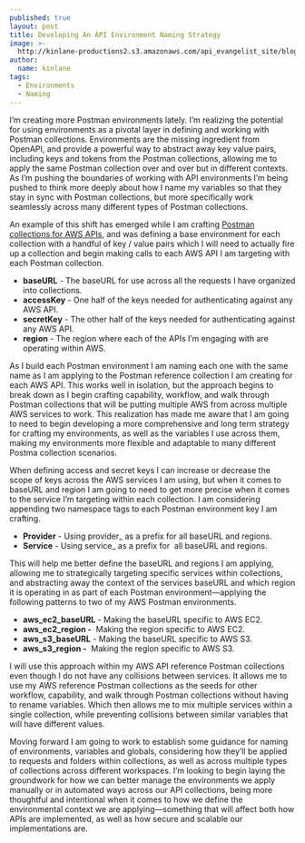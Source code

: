```yaml
---
published: true
layout: post
title: Developing An API Environment Naming Strategy
image: >-
  http://kinlane-productions2.s3.amazonaws.com/api_evangelist_site/blog/telephone_wires_drawing.jpg
author:
  name: kinlane
tags:
  - Environments
  - Naming
---
```

I’m creating more Postman environments lately. I’m realizing the potential for using environments as a pivotal layer in defining and working with Postman collections. Environments are the missing ingredient from OpenAPI, and provide a powerful way to abstract away key value pairs, including keys and tokens from the Postman collections, allowing me to apply the same Postman collection over and over but in different contexts. As I’m pushing the boundaries of working with API environments I’m being pushed to think more deeply about how I name my variables so that they stay in sync with Postman collections, but more specifically work seamlessly across many different types of Postman collections.

An example of this shift has emerged while I am crafting [Postman collections for AWS APIs](https://github.com/api-evangelist/aws), and was defining a base environment for each collection with a handful of key / value pairs which I will need to actually fire up a collection and begin making calls to each AWS API I am targeting with each Postman collection.

*   **baseURL** - The baseURL for use across all the requests I have organized into collections.
*   **accessKey** - One half of the keys needed for authenticating against any AWS API.
*   **secretKey** - The other half of the keys needed for authenticating against any AWS API.
*   **region** - The region where each of the APIs I’m engaging with are operating within AWS.

As I build each Postman environment I am naming each one with the same name as I am applying to the Postman reference collection I am creating for each AWS API. This works well in isolation, but the approach begins to break down as I begin crafting capability, workflow, and walk through Postman collections that will be putting multiple AWS from across multiple AWS services to work. This realization has made me aware that I am going to need to begin developing a more comprehensive and long term strategy for crafting my environments, as well as the variables I use across them, making my environments more flexible and adaptable to many different Postma collection scenarios. 

When defining access and secret keys I can increase or decrease the scope of keys across the AWS services I am using, but when it comes to baseURL and region I am going to need to get more precise when it comes to the service I’m targeting within each collection. I am considering appending two namespace tags to each Postman environment key I am crafting.

*   **Provider** - Using provider\_ as a prefix for all baseURL and regions.
*   **Service** - Using service\_ as a prefix for  all baseURL and regions.

This will help me better define the baseURL and regions I am applying, allowing me to strategically targeting specific services within collections, and abstracting away the context of the services baseURL and which region it is operating in as part of each Postman environment—applying the following patterns to two of my AWS Postman environments.

*   **aws\_ec2\_baseURL** \- Making the baseURL specific to AWS EC2.
*   **aws\_ec2\_region -**  Making the region specific to AWS EC2.
*   **aws\_s3\_baseURL** \- Making the baseURL specific to AWS S3.
*   **aws\_s3\_region -**  Making the region specific to AWS S3.

I will use this approach within my AWS API reference Postman collections even though I do not have any collisions between services. It allows me to use my AWS reference Postman collections as the seeds for other workflow, capability, and walk through Postman collections without having to rename variables. Which then allows me to mix multiple services within a single collection, while preventing collisions between similar variables that will have different values.

Moving forward I am going to work to establish some guidance for naming of environments, variables and globals, considering how they’ll be applied to requests and folders within collections, as well as across multiple types of collections across different workspaces. I’m looking to begin laying the groundwork for how we can better manage the environments we apply manually or in automated ways across our API collections, being more thoughtful and intentional when it comes to how we define the environmental context we are applying—something that will affect both how APIs are implemented, as well as how secure and scalable our implementations are.